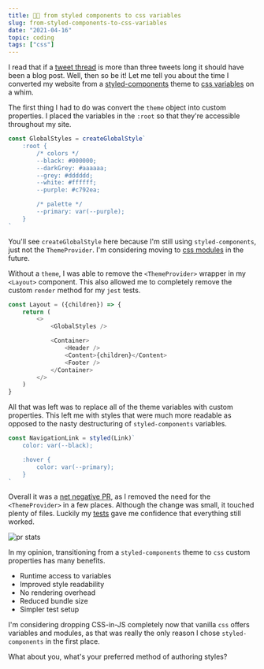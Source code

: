 ```yaml
---
title: 💅🏼 from styled components to css variables
slug: from-styled-components-to-css-variables
date: "2021-04-16"
topic: coding
tags: ["css"]
---
```


I read that if a [tweet thread][thread] is more than three tweets long it should have been a blog post. Well, then so be it! Let me tell you about the time I converted my website from a [styled-components][styled-components] theme to [css variables][css-variables] on a whim.

The first thing I had to do was convert the `theme` object into custom properties. I placed the variables in the `:root` so that they're accessible throughout my site.

```javascript
const GlobalStyles = createGlobalStyle`
    :root {
        /* colors */
        --black: #000000;
        --darkGrey: #aaaaaa;
        --grey: #dddddd;
        --white: #ffffff;
        --purple: #c792ea;

        /* palette */
        --primary: var(--purple);
    }
`
```

You'll see `createGlobalStyle` here because I'm still using `styled-components`, just not the `ThemeProvider`. I'm considering moving to [css modules][css-modules] in the future.

Without a `theme`, I was able to remove the `<ThemeProvider>` wrapper in my `<Layout>` component. This also allowed me to completely remove the custom `render` method for my `jest` tests.

```javascript
const Layout = ({children}) => {
    return (
        <>
            <GlobalStyles />

            <Container>
                <Header />
                <Content>{children}</Content>
                <Footer />
            </Container>
        </>
    )
}
```

All that was left was to replace all of the theme variables with custom properties. This left me with styles that were much more readable as opposed to the nasty destructuring of `styled-components` variables.

```javascript
const NavigationLink = styled(Link)`
    color: var(--black);

    :hover {
        color: var(--primary);
    }
`
```

Overall it was a [net negative PR][pr], as I removed the need for the `<ThemeProvider>` in a few places. Although the change was small, it touched plenty of files. Luckily my [tests][tests] gave me confidence that everything still worked.

![pr stats][pr-stats]

In my opinion, transitioning from a `styled-components` theme to `css` custom properties has many benefits.

-   Runtime access to variables
-   Improved style readability
-   No rendering overhead
-   Reduced bundle size
-   Simpler test setup

I'm considering dropping CSS-in-JS completely now that vanilla `css` offers variables and modules, as that was really the only reason I chose `styled-components` in the first place.

What about you, what's your preferred method of authoring styles?

[thread]: https://twitter.com/bradgarropy/status/1382187648547115008
[pr]: https://github.com/bradgarropy/bradgarropy.com/pull/197
[pr-stats]: https://res.cloudinary.com/bradgarropy/image/upload/bradgarropy.com/posts/pr-stats.png
[css-variables]: https://developer.mozilla.org/en-US/docs/Web/CSS/Using_CSS_custom_properties
[styled-components]: https://styled-components.com
[css-modules]: https://github.com/css-modules/css-modules
[tests]: https://github.com/bradgarropy/bradgarropy.com/actions/runs/746999993
